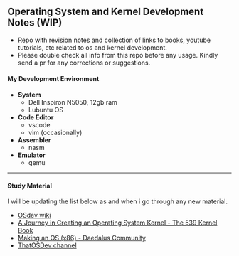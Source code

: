 ## Operating System and Kernel Development Notes (WIP)
- Repo with revision notes and collection of links to books, youtube tutorials, etc related to os and kernel development.
- Please double check all info from this repo before any usage. Kindly send a pr for any corrections or suggestions.


#### My Development Environment
- **System**
  - Dell Inspiron N5050, 12gb ram
  - Lubuntu OS
- **Code Editor**
  - vscode
  - vim (occasionally)
- **Assembler**
  - nasm
- **Emulator**
  - qemu

---
#### Study Material

I will be updating the list below as and when i go through any new material.
- [OSdev wiki](https://wiki.osdev.org)
- [A Journey in Creating an Operating System Kernel - The 539 Kernel Book](https://539kernel.com/)
- [Making an OS (x86) - Daedalus Community](https://www.youtube.com/playlist?list=PLm3B56ql_akNcvH8vvJRYOc7TbYhRs19M)
- [ThatOSDev channel](https://www.youtube.com/@ThatOSDev)


